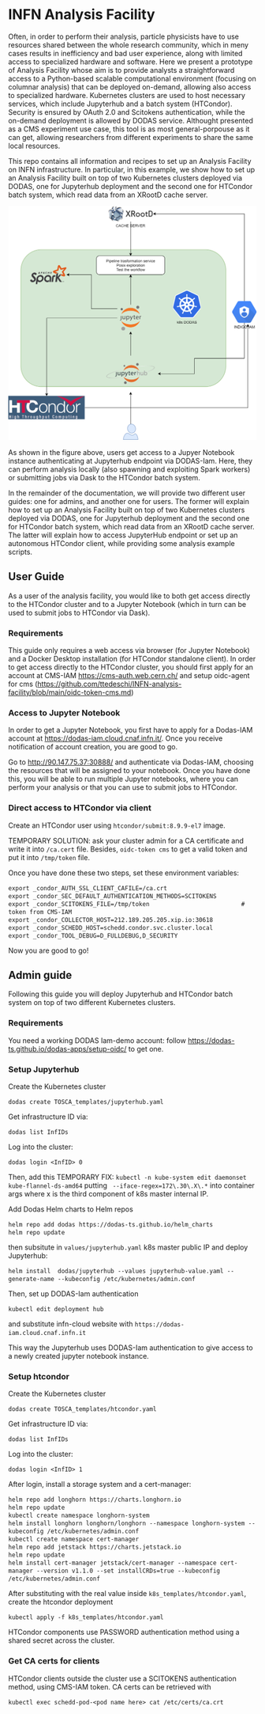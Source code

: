 # INFN Analysis Facility
Often, in order to perform their analysis, particle physicists have to use resources shared between the whole research community, which in meny cases results in inefficiency and bad user experience, along with limited access to specialized hardware and software. Here we present a prototype of Analysis Facility whose aim is to provide analysts a straightforward access to a Python-based scalable computational environment (focusing on columnar analysis) that can be deployed on-demand, allowing also access to specialized hardware. Kubernetes clusters are used to host necessary services, which include Jupyterhub and a batch system (HTCondor). Security is ensured by OAuth 2.0 and Scitokens authentication, while the on-demand deployment is allowed by DODAS service. Althought presented as a CMS experiment use case, this tool is as most general-porpouse as it can get, allowing researchers from different experiments to share the same local resources.

This repo contains all information and recipes to set up an Analysis Facility on INFN infrastructure. 
In particular, in this example, we show how to set up an Analysis Facility built on top of two Kubernetes clusters deployed via DODAS, one for Jupyterhub deployment and the second one for HTCondor batch system, which read data from an XRootD cache server.

![alt text](AnalysisFacility_OSG_2.png)

As shown in the figure above, users get access to a Jupyer Notebook instance authenticating at Jupyterhub endpoint via DODAS-Iam. Here, they can perform analysis locally (also  spawning and exploiting Spark workers) or submitting jobs via Dask to the HTCondor batch system. 

In the remainder of the documentation, we will provide two different user guides: one for admins, and another one for users. The former will explain how to set up an Analysis Facility built on top of two Kubernetes clusters deployed via DODAS, one for Jupyterhub deployment and the second one for HTCondor batch system, which read data from an XRootD cache server. The latter will explain how to access JupyterHub endpoint or set up an autonomous HTCondor client, while providing some analysis example scripts.

## User Guide
As a user of the analysis facility, you would like to both get access directly to the HTCondor cluster and to a Jupyter Notebook (which in turn can be used to submit jobs to HTCondor via Dask).

### Requirements
This guide only requires a web access via browser (for Jupyter Notebook) and a Docker Desktop installation (for HTCondor standalone client). In order to get access directly to the HTCondor cluster, you should first apply for an account at CMS-IAM https://cms-auth.web.cern.ch/ and setup oidc-agent for cms (https://github.com/ttedeschi/INFN-analysis-facility/blob/main/oidc-token-cms.md)

### Access to Jupyter Notebook
In order to get a Jupyter Notebook, you first have to apply for a Dodas-IAM account at https://dodas-iam.cloud.cnaf.infn.it/. Once you receive notification of account creation, you are good to go.

Go to http://90.147.75.37:30888/ and authenticate via Dodas-IAM, choosing the resources that will be assigned to your notebook. Once you have done this, you will be able to run multiple Jupyter notebooks, where you can perform your analysis or that you can use to submit jobs to HTCondor.

### Direct access to HTCondor via client
Create an HTCondor user using ```htcondor/submit:8.9.9-el7``` image. 

TEMPORARY SOLUTION: ask your cluster admin for a CA certificate and write it into ```/ca.cert``` file. Besides, ```oidc-token cms``` to get a valid token and put it into ```/tmp/token``` file. 

Once you have done these two steps, set these environment variables:
```
export _condor_AUTH_SSL_CLIENT_CAFILE=/ca.crt
export _condor_SEC_DEFAULT_AUTHENTICATION_METHODS=SCITOKENS
export _condor_SCITOKENS_FILE=/tmp/token                          # token from CMS-IAM
export _condor_COLLECTOR_HOST=212.189.205.205.xip.io:30618
export _condor_SCHEDD_HOST=schedd.condor.svc.cluster.local
export _condor_TOOL_DEBUG=D_FULLDEBUG,D_SECURITY
```
Now you are good to go!

## Admin guide 
Following this guide you will deploy Jupyterhub and HTCondor batch system on top of two different Kubernetes clusters.

### Requirements
You need a working DODAS Iam-demo account: follow https://dodas-ts.github.io/dodas-apps/setup-oidc/ to get one.

### Setup Jupyterhub
Create the Kubernetes cluster
``` 
dodas create TOSCA_templates/jupyterhub.yaml 
```
Get infrastructure ID via:
``` 
dodas list InfIDs
```
Log into the cluster:
``` 
dodas login <InfID> 0
```
Then, add this TEMPORARY FIX: ```kubectl -n kube-system edit daemonset kube-flannel-ds-amd64``` putting ``` --iface-regex=172\.30\.X\.*``` into container args where x is the third component of k8s master internal IP.

Add Dodas Helm charts to Helm repos
```
helm repo add dodas https://dodas-ts.github.io/helm_charts
helm repo update
```
then subsitute in ```values/jupyterhub.yaml``` k8s master public IP and deploy Jupyterhub:
```
helm install  dodas/jupyterhub --values jupyterhub-value.yaml --generate-name --kubeconfig /etc/kubernetes/admin.conf
```
Then, set up DODAS-Iam authentication
```
kubectl edit deployment hub
```
and substitute infn-cloud website with ```https://dodas-iam.cloud.cnaf.infn.it```

This way the Jupyterhub uses DODAS-Iam authentication to give access to a newly created jupyter notebook instance.

### Setup htcondor
Create the Kubernetes cluster
``` 
dodas create TOSCA_templates/htcondor.yaml
```
Get infrastructure ID via:
``` 
dodas list InfIDs
```
Log into the cluster:
``` 
dodas login <InfID> 1
```
After login, install a storage system and a cert-manager:
```
helm repo add longhorn https://charts.longhorn.io
helm repo update
kubectl create namespace longhorn-system
helm install longhorn longhorn/longhorn --namespace longhorn-system --kubeconfig /etc/kubernetes/admin.conf
kubectl create namespace cert-manager
helm repo add jetstack https://charts.jetstack.io
helm repo update
helm install cert-manager jetstack/cert-manager --namespace cert-manager --version v1.1.0 --set installCRDs=true --kubeconfig /etc/kubernetes/admin.conf
```
After substituting <k8s master public ip> with the real value inside ```k8s_templates/htcondor.yaml```, create the htcondor deployment
```
kubectl apply -f k8s_templates/htcondor.yaml
```
HTCondor components use PASSWORD authentication method using a shared secret across the cluster.

### Get CA certs for clients

HTCondor clients outside the cluster use a SCITOKENS authentication method, using CMS-IAM token. CA certs can be retrieved with
```
kubectl exec schedd-pod-<pod name here> cat /etc/certs/ca.crt
```




